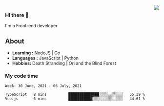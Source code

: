 <img align='right' src="https://github-readme-stats.vercel.app/api?username=strugglebak&show_icons=true">

### Hi there 👋

I'm a Front-end developer

## About

-  **Learning :** NodeJS | Go
-  **Languages :** JavaScript | Python
-  **Hobbies:** Death Stranding | Ori and the Blind Forest

### My code time

<!--START_SECTION:waka-->
```text
Week: 30 June, 2021 - 06 July, 2021

TypeScript   8 mins          ██████████████░░░░░░░░░░░   55.39 % 
Vue.js       6 mins          ███████████░░░░░░░░░░░░░░   44.61 % 
```
<!--END_SECTION:waka-->

